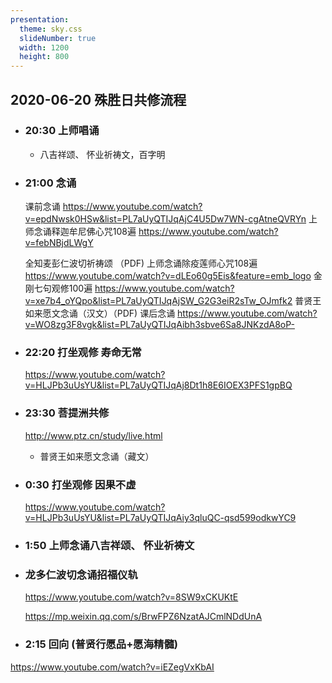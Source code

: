 ```yaml
---
presentation:
  theme: sky.css
  slideNumber: true
  width: 1200
  height: 800
---
```


<!-- slide -->
## 2020-06-20 殊胜日共修流程

- ### 20:30 上师唱诵

  - 八吉祥颂、 怀业祈祷文，百字明

<!-- slide -->

- ### 21:00 念诵

    课前念诵 <https://www.youtube.com/watch?v=epdNwsk0HSw&list=PL7aUyQTIJqAjC4U5Dw7WN-cgAtneQVRYn>
    上师念诵释迦牟尼佛心咒108遍
    <https://www.youtube.com/watch?v=febNBjdLWgY>

    全知麦彭仁波切祈祷颂 （PDF)
    上师念诵除疫莲师心咒108遍 <https://www.youtube.com/watch?v=dLEo60g5Eis&feature=emb_logo>
    金刚七句观修100遍 <https://www.youtube.com/watch?v=xe7b4_oYQpo&list=PL7aUyQTIJqAjSW_G2G3eiR2sTw_OJmfk2>
    普贤王如来愿文念诵（汉文）（PDF)
    课后念诵 <https://www.youtube.com/watch?v=WO8zg3F8vgk&list=PL7aUyQTIJqAibh3sbve6Sa8JNKzdA8oP->

<!-- slide -->

- ### 22:20 打坐观修 寿命无常

  <https://www.youtube.com/watch?v=HLJPb3uUsYU&list=PL7aUyQTIJqAj8Dt1h8E6IOEX3PFS1gpBQ>

- ### 23:30 菩提洲共修

  <http://www.ptz.cn/study/live.html>

  - 普贤王如来愿文念诵（藏文）

- ### 0:30 打坐观修 因果不虚

  <https://www.youtube.com/watch?v=HLJPb3uUsYU&list=PL7aUyQTIJqAiy3qluQC-qsd599odkwYC9>

<!-- slide -->

- ### 1:50 上师念诵八吉祥颂、 怀业祈祷文

- ### 龙多仁波切念诵招福仪轨

  <https://www.youtube.com/watch?v=8SW9xCKUKtE>

  <https://mp.weixin.qq.com/s/BrwFPZ6NzatAJCmlNDdUnA>

- ### 2:15 回向 (普贤行愿品+愿海精髓)

<https://www.youtube.com/watch?v=iEZegVxKbAI>
